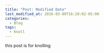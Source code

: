 ```yaml
---
title: "Post: Modified Date"
last_modified_at: 2016-03-09T16:20:02-05:00
categories:
  - Blog
tags:
  - Knoll
---
```


this post is for knolling